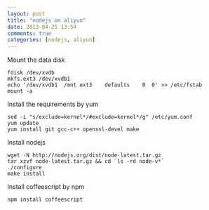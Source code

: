 ```yaml
---
layout: post
title: "nodejs on aliyun"
date: 2013-04-25 13:54
comments: true
categories: [nodejs, aliyun]
---
```


Mount the data disk

	fdisk /dev/xvdb
	mkfs.ext3 /dev/xvdb1
	echo '/dev/xvdb1  /mnt ext3    defaults    0  0' >> /etc/fstab
	mount -a

Install the requirements by yum

	sed -i "s/exclude=kernel*/#exclude=kernel*/g" /etc/yum.conf
	yum update
	yum install git gcc-c++ openssl-devel make

Install nodejs

	wget -N http://nodejs.org/dist/node-latest.tar.gz
	tar xzvf node-latest.tar.gz && cd `ls -rd node-v*`
	./configure
	make install

Install coffeescript by npm

	npm install coffeescript
